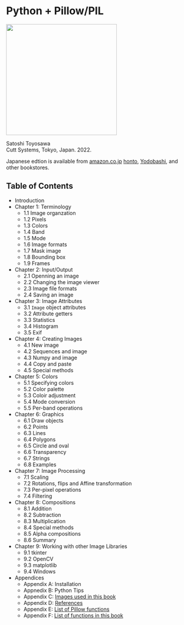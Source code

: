 # Python + Pillow/PIL

<!--- 652 x 840 -->
<img src="http://www.cutt.co.jp/book/images/978-4-87783-525-5.png" width="300">

Satoshi Toyosawa  
Cutt Systems, Tokyo, Japan. 2022.

Japanese edtion is available from
[amazon.co.jp](https://www.amazon.co.jp/dp/4877835253)
[honto](https://honto.jp/netstore/pd-book_31904103.html),
[Yodobashi](https://www.yodobashi.com/product/100000009003620044/),
and other bookstores.

## Table of Contents

- Introduction
- Chapter 1: Terminology
	- 1.1 Image organzation
	- 1.2 Pixels
	- 1.3 Colors
	- 1.4 Band
	- 1.5 Mode
	- 1.6 Image formats
	- 1.7 Mask image
	- 1.8 Bounding box
	- 1.9 Frames
- Chapter 2: Input/Output
	- 2.1 Openning an image
	- 2.2 Changing the image viewer
	- 2.3 Image file formats
	- 2.4 Saving an image
- Chapter 3: Image Attributes
	- 3.1 `Image` object attributes
	- 3.2 Attribute getters
	- 3.3 Statistics
	- 3.4 Histogram
	- 3.5 Exif
- Chapter 4: Creating Images
	- 4.1 New image
	- 4.2 Sequences and image
	- 4.3 Numpy and image
	- 4.4 Copy and paste
	- 4.5 Special methods
- Chapter 5: Colors
	- 5.1 Specifying colors
	- 5.2 Color palette
	- 5.3 Coloir adjustment
	- 5.4 Mode conversion
	- 5.5 Per-band operations
- Chapter 6: Graphics
	- 6.1 Draw objects
	- 6.2 Points
	- 6.3 Lines
	- 6.4 Polygons
	- 6.5 Circle and oval
	- 6.6 Transparency
	- 6.7 Strings
	- 6.8 Examples
- Chapter 7: Image Processing
	- 7.1 Scaling
	- 7.2 Rotations, flips and Affine transformation
	- 7.3 Per-pixel operations
	- 7.4 Filtering
- Chapter 8: Compositions
	- 8.1 Addition
	- 8.2 Subtraction
	- 8.3 Multiplication
	- 8.4 Special methods
	- 8.5 Alpha compositions
	- 8.6 Summary
- Chapter 9: Working with other Image Libraries
	- 9.1 tkinter
	- 9.2 OpenCV
	- 9.3 matplotlib
	- 9.4 Windows
- Appendices
	- Appendix A: Installation
	- Appnedix B: Python Tips
	- Appendix C: [Images used in this book](https://github.com/stoyosawa/pillow-public/blob/main/C-Source.md)
	- Appendix D: [References](https://github.com/stoyosawa/pillow-public/blob/main/D-References.md)
	- Appendix E: [List of Pillow functions](https://github.com/stoyosawa/pillow-public/blob/main/E-Signatures.md)
	- Appendix F: [List of functions in this book](https://github.com/stoyosawa/pillow-public/blob/main/F-Codes.md)
